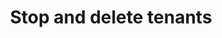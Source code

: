 ---
id: tenant-stop-and-delete-tenants
title: Stop and delete tenants
description: 
slug: /tenant-stop-and-delete-tenants
---